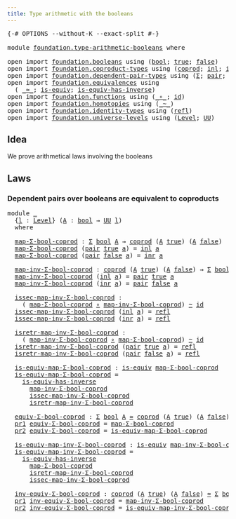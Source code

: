 ```yaml
---
title: Type arithmetic with the booleans
---
```


<pre class="Agda"><a id="59" class="Symbol">{-#</a> <a id="63" class="Keyword">OPTIONS</a> <a id="71" class="Pragma">--without-K</a> <a id="83" class="Pragma">--exact-split</a> <a id="97" class="Symbol">#-}</a>

<a id="102" class="Keyword">module</a> <a id="109" href="foundation.type-arithmetic-booleans.html" class="Module">foundation.type-arithmetic-booleans</a> <a id="145" class="Keyword">where</a>

<a id="152" class="Keyword">open</a> <a id="157" class="Keyword">import</a> <a id="164" href="foundation.booleans.html" class="Module">foundation.booleans</a> <a id="184" class="Keyword">using</a> <a id="190" class="Symbol">(</a><a id="191" href="foundation.booleans.html#1391" class="Datatype">bool</a><a id="195" class="Symbol">;</a> <a id="197" href="foundation.booleans.html#1415" class="InductiveConstructor">true</a><a id="201" class="Symbol">;</a> <a id="203" href="foundation.booleans.html#1420" class="InductiveConstructor">false</a><a id="208" class="Symbol">)</a>
<a id="210" class="Keyword">open</a> <a id="215" class="Keyword">import</a> <a id="222" href="foundation.coproduct-types.html" class="Module">foundation.coproduct-types</a> <a id="249" class="Keyword">using</a> <a id="255" class="Symbol">(</a><a id="256" href="foundation.coproduct-types.html#1182" class="Datatype">coprod</a><a id="262" class="Symbol">;</a> <a id="264" href="foundation.coproduct-types.html#1253" class="InductiveConstructor">inl</a><a id="267" class="Symbol">;</a> <a id="269" href="foundation.coproduct-types.html#1276" class="InductiveConstructor">inr</a><a id="272" class="Symbol">)</a>
<a id="274" class="Keyword">open</a> <a id="279" class="Keyword">import</a> <a id="286" href="foundation.dependent-pair-types.html" class="Module">foundation.dependent-pair-types</a> <a id="318" class="Keyword">using</a> <a id="324" class="Symbol">(</a><a id="325" href="foundation-core.dependent-pair-types.html#515" class="Record">Σ</a><a id="326" class="Symbol">;</a> <a id="328" href="foundation-core.dependent-pair-types.html#588" class="InductiveConstructor">pair</a><a id="332" class="Symbol">;</a> <a id="334" href="foundation-core.dependent-pair-types.html#605" class="Field">pr1</a><a id="337" class="Symbol">;</a> <a id="339" href="foundation-core.dependent-pair-types.html#617" class="Field">pr2</a><a id="342" class="Symbol">)</a>
<a id="344" class="Keyword">open</a> <a id="349" class="Keyword">import</a> <a id="356" href="foundation.equivalences.html" class="Module">foundation.equivalences</a> <a id="380" class="Keyword">using</a>
  <a id="388" class="Symbol">(</a> <a id="390" href="foundation-core.equivalences.html#1621" class="Function Operator">_≃_</a><a id="393" class="Symbol">;</a> <a id="395" href="foundation-core.equivalences.html#1556" class="Function">is-equiv</a><a id="403" class="Symbol">;</a> <a id="405" href="foundation-core.equivalences.html#3013" class="Function">is-equiv-has-inverse</a><a id="425" class="Symbol">)</a>
<a id="427" class="Keyword">open</a> <a id="432" class="Keyword">import</a> <a id="439" href="foundation.functions.html" class="Module">foundation.functions</a> <a id="460" class="Keyword">using</a> <a id="466" class="Symbol">(</a><a id="467" href="foundation-core.functions.html#420" class="Function Operator">_∘_</a><a id="470" class="Symbol">;</a> <a id="472" href="foundation-core.functions.html#322" class="Function">id</a><a id="474" class="Symbol">)</a>
<a id="476" class="Keyword">open</a> <a id="481" class="Keyword">import</a> <a id="488" href="foundation.homotopies.html" class="Module">foundation.homotopies</a> <a id="510" class="Keyword">using</a> <a id="516" class="Symbol">(</a><a id="517" href="foundation-core.homotopies.html#627" class="Function Operator">_~_</a><a id="520" class="Symbol">)</a>
<a id="522" class="Keyword">open</a> <a id="527" class="Keyword">import</a> <a id="534" href="foundation.identity-types.html" class="Module">foundation.identity-types</a> <a id="560" class="Keyword">using</a> <a id="566" class="Symbol">(</a><a id="567" href="foundation-core.identity-types.html#1820" class="InductiveConstructor">refl</a><a id="571" class="Symbol">)</a>
<a id="573" class="Keyword">open</a> <a id="578" class="Keyword">import</a> <a id="585" href="foundation.universe-levels.html" class="Module">foundation.universe-levels</a> <a id="612" class="Keyword">using</a> <a id="618" class="Symbol">(</a><a id="619" href="Agda.Primitive.html#597" class="Postulate">Level</a><a id="624" class="Symbol">;</a> <a id="626" href="foundation-core.universe-levels.html#235" class="Primitive">UU</a><a id="628" class="Symbol">)</a>
</pre>
## Idea

We prove arithmetical laws involving the booleans

## Laws

### Dependent pairs over booleans are equivalent to coproducts

<pre class="Agda"><a id="776" class="Keyword">module</a> <a id="783" href="foundation.type-arithmetic-booleans.html#783" class="Module">_</a>
  <a id="787" class="Symbol">{</a><a id="788" href="foundation.type-arithmetic-booleans.html#788" class="Bound">l</a> <a id="790" class="Symbol">:</a> <a id="792" href="Agda.Primitive.html#597" class="Postulate">Level</a><a id="797" class="Symbol">}</a> <a id="799" class="Symbol">(</a><a id="800" href="foundation.type-arithmetic-booleans.html#800" class="Bound">A</a> <a id="802" class="Symbol">:</a> <a id="804" href="foundation.booleans.html#1391" class="Datatype">bool</a> <a id="809" class="Symbol">→</a> <a id="811" href="foundation-core.universe-levels.html#235" class="Primitive">UU</a> <a id="814" href="foundation.type-arithmetic-booleans.html#788" class="Bound">l</a><a id="815" class="Symbol">)</a>
  <a id="819" class="Keyword">where</a>

  <a id="828" href="foundation.type-arithmetic-booleans.html#828" class="Function">map-Σ-bool-coprod</a> <a id="846" class="Symbol">:</a> <a id="848" href="foundation-core.dependent-pair-types.html#515" class="Record">Σ</a> <a id="850" href="foundation.booleans.html#1391" class="Datatype">bool</a> <a id="855" href="foundation.type-arithmetic-booleans.html#800" class="Bound">A</a> <a id="857" class="Symbol">→</a> <a id="859" href="foundation.coproduct-types.html#1182" class="Datatype">coprod</a> <a id="866" class="Symbol">(</a><a id="867" href="foundation.type-arithmetic-booleans.html#800" class="Bound">A</a> <a id="869" href="foundation.booleans.html#1415" class="InductiveConstructor">true</a><a id="873" class="Symbol">)</a> <a id="875" class="Symbol">(</a><a id="876" href="foundation.type-arithmetic-booleans.html#800" class="Bound">A</a> <a id="878" href="foundation.booleans.html#1420" class="InductiveConstructor">false</a><a id="883" class="Symbol">)</a>
  <a id="887" href="foundation.type-arithmetic-booleans.html#828" class="Function">map-Σ-bool-coprod</a> <a id="905" class="Symbol">(</a><a id="906" href="foundation-core.dependent-pair-types.html#588" class="InductiveConstructor">pair</a> <a id="911" href="foundation.booleans.html#1415" class="InductiveConstructor">true</a> <a id="916" href="foundation.type-arithmetic-booleans.html#916" class="Bound">a</a><a id="917" class="Symbol">)</a> <a id="919" class="Symbol">=</a> <a id="921" href="foundation.coproduct-types.html#1253" class="InductiveConstructor">inl</a> <a id="925" href="foundation.type-arithmetic-booleans.html#916" class="Bound">a</a>
  <a id="929" href="foundation.type-arithmetic-booleans.html#828" class="Function">map-Σ-bool-coprod</a> <a id="947" class="Symbol">(</a><a id="948" href="foundation-core.dependent-pair-types.html#588" class="InductiveConstructor">pair</a> <a id="953" href="foundation.booleans.html#1420" class="InductiveConstructor">false</a> <a id="959" href="foundation.type-arithmetic-booleans.html#959" class="Bound">a</a><a id="960" class="Symbol">)</a> <a id="962" class="Symbol">=</a> <a id="964" href="foundation.coproduct-types.html#1276" class="InductiveConstructor">inr</a> <a id="968" href="foundation.type-arithmetic-booleans.html#959" class="Bound">a</a>

  <a id="973" href="foundation.type-arithmetic-booleans.html#973" class="Function">map-inv-Σ-bool-coprod</a> <a id="995" class="Symbol">:</a> <a id="997" href="foundation.coproduct-types.html#1182" class="Datatype">coprod</a> <a id="1004" class="Symbol">(</a><a id="1005" href="foundation.type-arithmetic-booleans.html#800" class="Bound">A</a> <a id="1007" href="foundation.booleans.html#1415" class="InductiveConstructor">true</a><a id="1011" class="Symbol">)</a> <a id="1013" class="Symbol">(</a><a id="1014" href="foundation.type-arithmetic-booleans.html#800" class="Bound">A</a> <a id="1016" href="foundation.booleans.html#1420" class="InductiveConstructor">false</a><a id="1021" class="Symbol">)</a> <a id="1023" class="Symbol">→</a> <a id="1025" href="foundation-core.dependent-pair-types.html#515" class="Record">Σ</a> <a id="1027" href="foundation.booleans.html#1391" class="Datatype">bool</a> <a id="1032" href="foundation.type-arithmetic-booleans.html#800" class="Bound">A</a>
  <a id="1036" href="foundation.type-arithmetic-booleans.html#973" class="Function">map-inv-Σ-bool-coprod</a> <a id="1058" class="Symbol">(</a><a id="1059" href="foundation.coproduct-types.html#1253" class="InductiveConstructor">inl</a> <a id="1063" href="foundation.type-arithmetic-booleans.html#1063" class="Bound">a</a><a id="1064" class="Symbol">)</a> <a id="1066" class="Symbol">=</a> <a id="1068" href="foundation-core.dependent-pair-types.html#588" class="InductiveConstructor">pair</a> <a id="1073" href="foundation.booleans.html#1415" class="InductiveConstructor">true</a> <a id="1078" href="foundation.type-arithmetic-booleans.html#1063" class="Bound">a</a>
  <a id="1082" href="foundation.type-arithmetic-booleans.html#973" class="Function">map-inv-Σ-bool-coprod</a> <a id="1104" class="Symbol">(</a><a id="1105" href="foundation.coproduct-types.html#1276" class="InductiveConstructor">inr</a> <a id="1109" href="foundation.type-arithmetic-booleans.html#1109" class="Bound">a</a><a id="1110" class="Symbol">)</a> <a id="1112" class="Symbol">=</a> <a id="1114" href="foundation-core.dependent-pair-types.html#588" class="InductiveConstructor">pair</a> <a id="1119" href="foundation.booleans.html#1420" class="InductiveConstructor">false</a> <a id="1125" href="foundation.type-arithmetic-booleans.html#1109" class="Bound">a</a>

  <a id="1130" href="foundation.type-arithmetic-booleans.html#1130" class="Function">issec-map-inv-Σ-bool-coprod</a> <a id="1158" class="Symbol">:</a>
    <a id="1164" class="Symbol">(</a> <a id="1166" href="foundation.type-arithmetic-booleans.html#828" class="Function">map-Σ-bool-coprod</a> <a id="1184" href="foundation-core.functions.html#420" class="Function Operator">∘</a> <a id="1186" href="foundation.type-arithmetic-booleans.html#973" class="Function">map-inv-Σ-bool-coprod</a><a id="1207" class="Symbol">)</a> <a id="1209" href="foundation-core.homotopies.html#627" class="Function Operator">~</a> <a id="1211" href="foundation-core.functions.html#322" class="Function">id</a>
  <a id="1216" href="foundation.type-arithmetic-booleans.html#1130" class="Function">issec-map-inv-Σ-bool-coprod</a> <a id="1244" class="Symbol">(</a><a id="1245" href="foundation.coproduct-types.html#1253" class="InductiveConstructor">inl</a> <a id="1249" href="foundation.type-arithmetic-booleans.html#1249" class="Bound">a</a><a id="1250" class="Symbol">)</a> <a id="1252" class="Symbol">=</a> <a id="1254" href="foundation-core.identity-types.html#1820" class="InductiveConstructor">refl</a>
  <a id="1261" href="foundation.type-arithmetic-booleans.html#1130" class="Function">issec-map-inv-Σ-bool-coprod</a> <a id="1289" class="Symbol">(</a><a id="1290" href="foundation.coproduct-types.html#1276" class="InductiveConstructor">inr</a> <a id="1294" href="foundation.type-arithmetic-booleans.html#1294" class="Bound">a</a><a id="1295" class="Symbol">)</a> <a id="1297" class="Symbol">=</a> <a id="1299" href="foundation-core.identity-types.html#1820" class="InductiveConstructor">refl</a>

  <a id="1307" href="foundation.type-arithmetic-booleans.html#1307" class="Function">isretr-map-inv-Σ-bool-coprod</a> <a id="1336" class="Symbol">:</a>
    <a id="1342" class="Symbol">(</a> <a id="1344" href="foundation.type-arithmetic-booleans.html#973" class="Function">map-inv-Σ-bool-coprod</a> <a id="1366" href="foundation-core.functions.html#420" class="Function Operator">∘</a> <a id="1368" href="foundation.type-arithmetic-booleans.html#828" class="Function">map-Σ-bool-coprod</a><a id="1385" class="Symbol">)</a> <a id="1387" href="foundation-core.homotopies.html#627" class="Function Operator">~</a> <a id="1389" href="foundation-core.functions.html#322" class="Function">id</a>
  <a id="1394" href="foundation.type-arithmetic-booleans.html#1307" class="Function">isretr-map-inv-Σ-bool-coprod</a> <a id="1423" class="Symbol">(</a><a id="1424" href="foundation-core.dependent-pair-types.html#588" class="InductiveConstructor">pair</a> <a id="1429" href="foundation.booleans.html#1415" class="InductiveConstructor">true</a> <a id="1434" href="foundation.type-arithmetic-booleans.html#1434" class="Bound">a</a><a id="1435" class="Symbol">)</a> <a id="1437" class="Symbol">=</a> <a id="1439" href="foundation-core.identity-types.html#1820" class="InductiveConstructor">refl</a>
  <a id="1446" href="foundation.type-arithmetic-booleans.html#1307" class="Function">isretr-map-inv-Σ-bool-coprod</a> <a id="1475" class="Symbol">(</a><a id="1476" href="foundation-core.dependent-pair-types.html#588" class="InductiveConstructor">pair</a> <a id="1481" href="foundation.booleans.html#1420" class="InductiveConstructor">false</a> <a id="1487" href="foundation.type-arithmetic-booleans.html#1487" class="Bound">a</a><a id="1488" class="Symbol">)</a> <a id="1490" class="Symbol">=</a> <a id="1492" href="foundation-core.identity-types.html#1820" class="InductiveConstructor">refl</a>

  <a id="1500" href="foundation.type-arithmetic-booleans.html#1500" class="Function">is-equiv-map-Σ-bool-coprod</a> <a id="1527" class="Symbol">:</a> <a id="1529" href="foundation-core.equivalences.html#1556" class="Function">is-equiv</a> <a id="1538" href="foundation.type-arithmetic-booleans.html#828" class="Function">map-Σ-bool-coprod</a>
  <a id="1558" href="foundation.type-arithmetic-booleans.html#1500" class="Function">is-equiv-map-Σ-bool-coprod</a> <a id="1585" class="Symbol">=</a>
    <a id="1591" href="foundation-core.equivalences.html#3013" class="Function">is-equiv-has-inverse</a>
      <a id="1618" href="foundation.type-arithmetic-booleans.html#973" class="Function">map-inv-Σ-bool-coprod</a>
      <a id="1646" href="foundation.type-arithmetic-booleans.html#1130" class="Function">issec-map-inv-Σ-bool-coprod</a>
      <a id="1680" href="foundation.type-arithmetic-booleans.html#1307" class="Function">isretr-map-inv-Σ-bool-coprod</a>

  <a id="1712" href="foundation.type-arithmetic-booleans.html#1712" class="Function">equiv-Σ-bool-coprod</a> <a id="1732" class="Symbol">:</a> <a id="1734" href="foundation-core.dependent-pair-types.html#515" class="Record">Σ</a> <a id="1736" href="foundation.booleans.html#1391" class="Datatype">bool</a> <a id="1741" href="foundation.type-arithmetic-booleans.html#800" class="Bound">A</a> <a id="1743" href="foundation-core.equivalences.html#1621" class="Function Operator">≃</a> <a id="1745" href="foundation.coproduct-types.html#1182" class="Datatype">coprod</a> <a id="1752" class="Symbol">(</a><a id="1753" href="foundation.type-arithmetic-booleans.html#800" class="Bound">A</a> <a id="1755" href="foundation.booleans.html#1415" class="InductiveConstructor">true</a><a id="1759" class="Symbol">)</a> <a id="1761" class="Symbol">(</a><a id="1762" href="foundation.type-arithmetic-booleans.html#800" class="Bound">A</a> <a id="1764" href="foundation.booleans.html#1420" class="InductiveConstructor">false</a><a id="1769" class="Symbol">)</a>
  <a id="1773" href="foundation-core.dependent-pair-types.html#605" class="Field">pr1</a> <a id="1777" href="foundation.type-arithmetic-booleans.html#1712" class="Function">equiv-Σ-bool-coprod</a> <a id="1797" class="Symbol">=</a> <a id="1799" href="foundation.type-arithmetic-booleans.html#828" class="Function">map-Σ-bool-coprod</a>
  <a id="1819" href="foundation-core.dependent-pair-types.html#617" class="Field">pr2</a> <a id="1823" href="foundation.type-arithmetic-booleans.html#1712" class="Function">equiv-Σ-bool-coprod</a> <a id="1843" class="Symbol">=</a> <a id="1845" href="foundation.type-arithmetic-booleans.html#1500" class="Function">is-equiv-map-Σ-bool-coprod</a>

  <a id="1875" href="foundation.type-arithmetic-booleans.html#1875" class="Function">is-equiv-map-inv-Σ-bool-coprod</a> <a id="1906" class="Symbol">:</a> <a id="1908" href="foundation-core.equivalences.html#1556" class="Function">is-equiv</a> <a id="1917" href="foundation.type-arithmetic-booleans.html#973" class="Function">map-inv-Σ-bool-coprod</a>
  <a id="1941" href="foundation.type-arithmetic-booleans.html#1875" class="Function">is-equiv-map-inv-Σ-bool-coprod</a> <a id="1972" class="Symbol">=</a>
    <a id="1978" href="foundation-core.equivalences.html#3013" class="Function">is-equiv-has-inverse</a>
      <a id="2005" href="foundation.type-arithmetic-booleans.html#828" class="Function">map-Σ-bool-coprod</a>
      <a id="2029" href="foundation.type-arithmetic-booleans.html#1307" class="Function">isretr-map-inv-Σ-bool-coprod</a>
      <a id="2064" href="foundation.type-arithmetic-booleans.html#1130" class="Function">issec-map-inv-Σ-bool-coprod</a>

  <a id="2095" href="foundation.type-arithmetic-booleans.html#2095" class="Function">inv-equiv-Σ-bool-coprod</a> <a id="2119" class="Symbol">:</a> <a id="2121" href="foundation.coproduct-types.html#1182" class="Datatype">coprod</a> <a id="2128" class="Symbol">(</a><a id="2129" href="foundation.type-arithmetic-booleans.html#800" class="Bound">A</a> <a id="2131" href="foundation.booleans.html#1415" class="InductiveConstructor">true</a><a id="2135" class="Symbol">)</a> <a id="2137" class="Symbol">(</a><a id="2138" href="foundation.type-arithmetic-booleans.html#800" class="Bound">A</a> <a id="2140" href="foundation.booleans.html#1420" class="InductiveConstructor">false</a><a id="2145" class="Symbol">)</a> <a id="2147" href="foundation-core.equivalences.html#1621" class="Function Operator">≃</a> <a id="2149" href="foundation-core.dependent-pair-types.html#515" class="Record">Σ</a> <a id="2151" href="foundation.booleans.html#1391" class="Datatype">bool</a> <a id="2156" href="foundation.type-arithmetic-booleans.html#800" class="Bound">A</a>
  <a id="2160" href="foundation-core.dependent-pair-types.html#605" class="Field">pr1</a> <a id="2164" href="foundation.type-arithmetic-booleans.html#2095" class="Function">inv-equiv-Σ-bool-coprod</a> <a id="2188" class="Symbol">=</a> <a id="2190" href="foundation.type-arithmetic-booleans.html#973" class="Function">map-inv-Σ-bool-coprod</a>
  <a id="2214" href="foundation-core.dependent-pair-types.html#617" class="Field">pr2</a> <a id="2218" href="foundation.type-arithmetic-booleans.html#2095" class="Function">inv-equiv-Σ-bool-coprod</a> <a id="2242" class="Symbol">=</a> <a id="2244" href="foundation.type-arithmetic-booleans.html#1875" class="Function">is-equiv-map-inv-Σ-bool-coprod</a>
</pre>